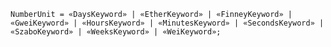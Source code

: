 <!-- This file is generated automatically by infrastructure scripts. Please don't edit by hand. -->

```{ .ebnf .slang-ebnf #NumberUnit }
NumberUnit = «DaysKeyword» | «EtherKeyword» | «FinneyKeyword» | «GweiKeyword» | «HoursKeyword» | «MinutesKeyword» | «SecondsKeyword» | «SzaboKeyword» | «WeeksKeyword» | «WeiKeyword»;
```
